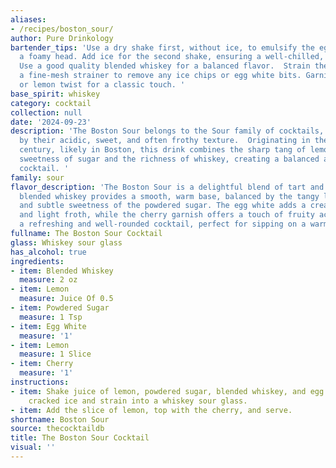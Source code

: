 ```yaml
---
aliases:
- /recipes/boston_sour/
author: Pure Drinkology
bartender_tips: 'Use a dry shake first, without ice, to emulsify the egg white for
  a foamy head. Add ice for the second shake, ensuring a well-chilled, smooth drink.
  Use a good quality blended whiskey for a balanced flavor.  Strain the cocktail through
  a fine-mesh strainer to remove any ice chips or egg white bits. Garnish with a cherry
  or lemon twist for a classic touch. '
base_spirit: whiskey
category: cocktail
collection: null
date: '2024-09-23'
description: 'The Boston Sour belongs to the Sour family of cocktails, characterized
  by their acidic, sweet, and often frothy texture.  Originating in the late 19th
  century, likely in Boston, this drink combines the sharp tang of lemon with the
  sweetness of sugar and the richness of whiskey, creating a balanced and refreshing
  cocktail. '
family: sour
flavor_description: 'The Boston Sour is a delightful blend of tart and sweet. The
  blended whiskey provides a smooth, warm base, balanced by the tangy lemon juice
  and subtle sweetness of the powdered sugar. The egg white adds a creamy texture
  and light froth, while the cherry garnish offers a touch of fruity acidity. It''s
  a refreshing and well-rounded cocktail, perfect for sipping on a warm evening. '
fullname: The Boston Sour Cocktail
glass: Whiskey sour glass
has_alcohol: true
ingredients:
- item: Blended Whiskey
  measure: 2 oz
- item: Lemon
  measure: Juice Of 0.5
- item: Powdered Sugar
  measure: 1 Tsp
- item: Egg White
  measure: '1'
- item: Lemon
  measure: 1 Slice
- item: Cherry
  measure: '1'
instructions:
- item: Shake juice of lemon, powdered sugar, blended whiskey, and egg white with
    cracked ice and strain into a whiskey sour glass.
- item: Add the slice of lemon, top with the cherry, and serve.
shortname: Boston Sour
source: thecocktaildb
title: The Boston Sour Cocktail
visual: ''
---
```



